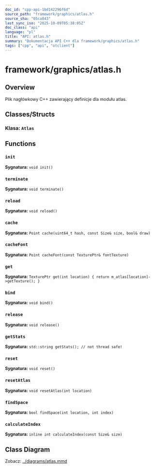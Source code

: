 ```yaml
---
doc_id: "cpp-api-1bd142296f6d"
source_path: "framework/graphics/atlas.h"
source_sha: "05ca843"
last_sync_iso: "2025-10-09T05:38:05Z"
doc_class: "api"
language: "pl"
title: "API: atlas.h"
summary: "Dokumentacja API C++ dla framework/graphics/atlas.h"
tags: ["cpp", "api", "otclient"]
---
```


# framework/graphics/atlas.h

## Overview

Plik nagłówkowy C++ zawierający definicje dla modułu atlas.

## Classes/Structs

### Klasa: `Atlas`

## Functions

### `init`

**Sygnatura:** `void init()`

### `terminate`

**Sygnatura:** `void terminate()`

### `reload`

**Sygnatura:** `void reload()`

### `cache`

**Sygnatura:** `Point cache(uint64_t hash, const Size& size, bool& draw)`

### `cacheFont`

**Sygnatura:** `Point cacheFont(const TexturePtr& fontTexture)`

### `get`

**Sygnatura:** `TexturePtr get(int location) { return m_atlas[location]->getTexture(); }`

### `bind`

**Sygnatura:** `void bind()`

### `release`

**Sygnatura:** `void release()`

### `getStats`

**Sygnatura:** `std::string getStats(); // not thread safe!`

### `reset`

**Sygnatura:** `void reset()`

### `resetAtlas`

**Sygnatura:** `void resetAtlas(int location)`

### `findSpace`

**Sygnatura:** `bool findSpace(int location, int index)`

### `calculateIndex`

**Sygnatura:** `inline int calculateIndex(const Size& size)`

## Class Diagram

Zobacz: [../diagrams/atlas.mmd](../diagrams/atlas.mmd)
